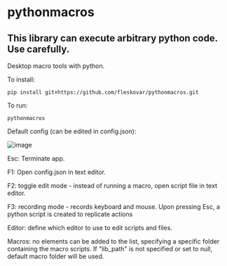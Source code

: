 # pythonmacros

##  This library can execute arbitrary python code. Use carefully.

Desktop macro tools with python.

To install:
```
pip install git+https://github.com/fleskovar/pythonmacros.git
```

To run:
```
pythonmacros
```

Default config (can be edited in config.json):

![image](https://github.com/fleskovar/pythonmacros/assets/6884660/27855adc-2e19-43f2-882b-688e622dc141)


Esc: Terminate app.

F1: Open config.json in text editor.

F2: toggle edit mode - instead of running a macro, open script file in text editor.

F3: recording mode - records keyboard and mouse. Upon pressing Esc, a python script is created to replicate actions

Editor: define which editor to use to edit scripts and files.

Macros: no elements can be added to the list, specifying a specific folder containing the macro scripts. If "lib_path" is not specified or set to null, default macro folder will be used.
